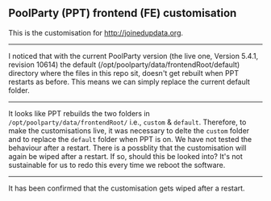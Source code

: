 ## PoolParty (PPT) frontend (FE) customisation

This is the customisation for http://joinedupdata.org.

---

I noticed that with the current PoolParty version (the live one, Version 5.4.1, revision 10614) the default (/opt/poolparty/data/frontendRoot/default) directory where the files in this repo sit, doesn't get rebuilt when PPT restarts as before. This means we can simply replace the current default folder.

---

It looks like PPT rebuilds the two folders in `/opt/poolparty/data/frontendRoot/` i.e., `custom` & `default`. Therefore, to make the customisations live, it was necessary to delte the `custom` folder and to replace the `default` folder when PPT is on. We have not tested the behaviour after a restart. There is a possblity that the customisation will again be wiped after a restart. If so, should this be looked into? It's not sustainable for us to redo this every time we reboot the software.

---

It has been confirmed that the customisation gets wiped after a restart.
